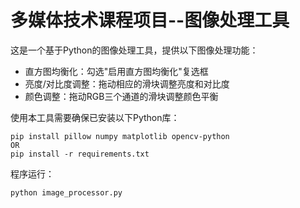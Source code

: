 # 多媒体技术课程项目--图像处理工具

这是一个基于Python的图像处理工具，提供以下图像处理功能：

- 直方图均衡化：勾选"启用直方图均衡化"复选框
- 亮度/对比度调整：拖动相应的滑块调整亮度和对比度
- 颜色调整：拖动RGB三个通道的滑块调整颜色平衡



使用本工具需要确保已安装以下Python库：

```
pip install pillow numpy matplotlib opencv-python
OR
pip install -r requirements.txt
```

程序运行：

```
python image_processor.py
```

